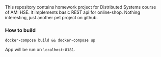 This repository contains homework project for Distributed Systems course of AMI HSE. It implements basic REST api for online-shop. Nothing interesting, just another pet project on github.

### How to build

`docker-compose build && docker-compose up`

App will be run on `localhost:8181`.
